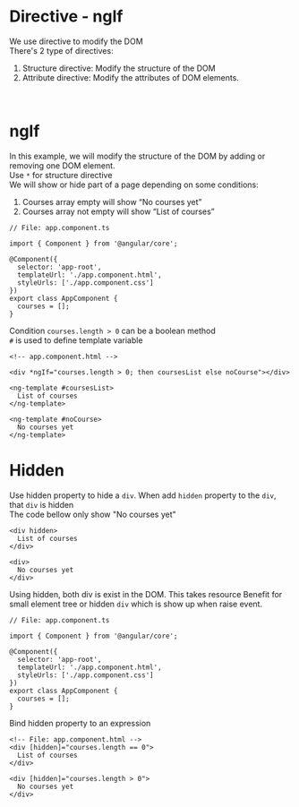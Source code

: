 # Directive - ngIf
We use directive to modify the DOM<br>
There's 2 type of directives:
1. Structure directive: Modify the structure of the DOM
2. Attribute directive: Modify the attributes of DOM elements.
<br>

# ngIf
In this example, we will modify the structure of the DOM by adding or removing one DOM element.<br>
Use ```*``` for structure directive<br>
We will show or hide part of a page depending on some conditions:<br>
1. Courses array empty will show “No courses yet”<br>
2. Courses array not empty will show “List of courses”


```
// File: app.component.ts

import { Component } from '@angular/core';

@Component({
  selector: 'app-root',
  templateUrl: './app.component.html',
  styleUrls: ['./app.component.css']
})
export class AppComponent {
  courses = [];
}
```

Condition ```courses.length > 0``` can be a boolean method<br>
```#``` is used to define template variable
```
<!-- app.component.html -->

<div *ngIf="courses.length > 0; then coursesList else noCourse"></div>

<ng-template #coursesList>
  List of courses
</ng-template>

<ng-template #noCourse>
  No courses yet
</ng-template>
```

# Hidden
Use hidden property to hide a ```div```. When add ```hidden``` property to the ```div```, that ```div``` is hidden <br>
The code bellow only show "No courses yet"
```
<div hidden>
  List of courses
</div>

<div>
  No courses yet
</div>
```

Using hidden, both div is exist in the DOM. This takes resource
Benefit for small element tree or hidden ```div``` which is show up when raise event.

```
// File: app.component.ts

import { Component } from '@angular/core';

@Component({
  selector: 'app-root',
  templateUrl: './app.component.html',
  styleUrls: ['./app.component.css']
})
export class AppComponent {
  courses = [];
}
```
Bind hidden property to an expression
```
<!-- File: app.component.html -->
<div [hidden]="courses.length == 0">
  List of courses
</div>

<div [hidden]="courses.length > 0">
  No courses yet
</div>

```
